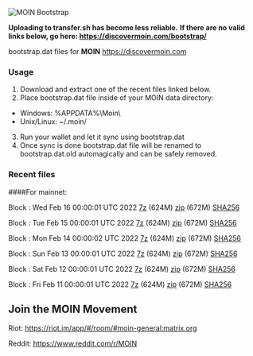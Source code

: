 ![MOIN Bootstrap](https://i.imgur.com/KjM1jMp.jpg)

**Uploading to transfer.sh has become less reliable.**
**If there are no valid links below, go here: https://discovermoin.com/bootstrap/**

bootstrap.dat files for **MOIN** https://discovermoin.com

### Usage

1. Download and extract one of the recent files linked below.
2. Place bootstrap.dat file inside of your MOIN data directory:
 - Windows: %APPDATA%\Moin\
 - Unix/Linux: ~/.moin/
3. Run your wallet and let it sync using bootstrap.dat
4. Once sync is done bootstrap.dat file will be renamed to bootstrap.dat.old automagically and can be safely removed.


### Recent files

####For mainnet:

Block : Wed Feb 16 00:00:01 UTC 2022 [7z](https://transfer.sh/RbPpqY/bootstrap.dat.20220216.7z) (624M) [zip](https://transfer.sh/MkPv03/bootstrap.dat.20220216.zip) (672M) [SHA256](https://transfer.sh/LfMpjn/sha256.txt)

Block : Tue Feb 15 00:00:01 UTC 2022 [7z](https://transfer.sh/4fgfWF/bootstrap.dat.20220215.7z) (624M) [zip](https://transfer.sh/h3iwpw/bootstrap.dat.20220215.zip) (672M) [SHA256](https://transfer.sh/feB1Yf/sha256.txt)

Block : Mon Feb 14 00:00:02 UTC 2022 [7z](https://transfer.sh/mp6xcg/bootstrap.dat.20220214.7z) (624M) [zip](https://transfer.sh/QvuLyh/bootstrap.dat.20220214.zip) (672M) [SHA256](https://transfer.sh/LNFoaT/sha256.txt)

Block : Sun Feb 13 00:00:01 UTC 2022 [7z](https://transfer.sh/gF2E7K/bootstrap.dat.20220213.7z) (624M) [zip](https://transfer.sh/0mBwsA/bootstrap.dat.20220213.zip) (672M) [SHA256](https://transfer.sh/22gOCe/sha256.txt)

Block : Sat Feb 12 00:00:01 UTC 2022 [7z](https://transfer.sh/pz3Mfg/bootstrap.dat.20220212.7z) (624M) [zip](https://transfer.sh/W3xSOa/bootstrap.dat.20220212.zip) (672M) [SHA256](https://transfer.sh/m9mfNh/sha256.txt)

Block : Fri Feb 11 00:00:01 UTC 2022 [7z](https://transfer.sh/VJ9dd0/bootstrap.dat.20220211.7z) (624M) [zip](https://transfer.sh/8AV3Sa/bootstrap.dat.20220211.zip) (672M) [SHA256](https://transfer.sh/lQSJk9/sha256.txt)

## Join the MOIN Movement

Riot: https://riot.im/app/#/room/#moin-general:matrix.org

Reddit: https://www.reddit.com/r/MOIN
